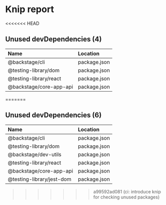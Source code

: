 # Knip report

<<<<<<< HEAD
## Unused devDependencies (4)

| Name                    | Location     |
|:------------------------|:-------------|
| @backstage/cli          | package.json |
| @testing-library/dom    | package.json |
| @testing-library/react  | package.json |
| @backstage/core-app-api | package.json |
=======
## Unused devDependencies (6)

| Name                      | Location     |
|:--------------------------|:-------------|
| @backstage/cli            | package.json |
| @testing-library/dom      | package.json |
| @backstage/dev-utils      | package.json |
| @testing-library/react    | package.json |
| @backstage/core-app-api   | package.json |
| @testing-library/jest-dom | package.json |
>>>>>>> a99592ad081 (ci: introduce knip for checking unused packages)

